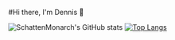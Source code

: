 #Hi there, I'm Dennis :wave:

![SchattenMonarch's GitHub stats](https://github-readme-stats.vercel.app/api?username=SchattenMonarch&hide=contribs&show_icons=true&theme=dark)
[![Top Langs](https://github-readme-stats.vercel.app/api/top-langs/?username=SchattenMonarch&layout=compact)](https://github.com/anuraghazra/github-readme-stats)
